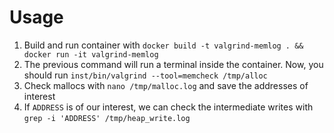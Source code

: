 # Usage
1. Build and run container with `docker build -t valgrind-memlog . && docker run -it valgrind-memlog`
2. The previous command will run a terminal inside the container. Now, you should run `inst/bin/valgrind --tool=memcheck /tmp/alloc`
3. Check mallocs with `nano /tmp/malloc.log` and save the addresses of interest
4. If `ADDRESS` is of our interest, we can check the intermediate writes with `grep -i 'ADDRESS' /tmp/heap_write.log`
